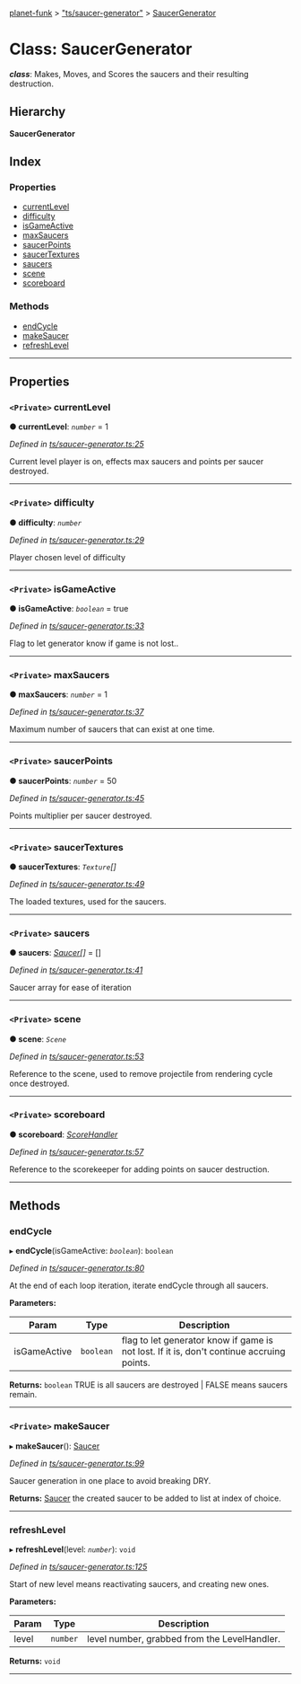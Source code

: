 [planet-funk](../README.md) > ["ts/saucer-generator"](../modules/_ts_saucer_generator_.md) > [SaucerGenerator](../classes/_ts_saucer_generator_.saucergenerator.md)

# Class: SaucerGenerator

*__class__*: Makes, Moves, and Scores the saucers and their resulting destruction.

## Hierarchy

**SaucerGenerator**

## Index

### Properties

* [currentLevel](_ts_saucer_generator_.saucergenerator.md#currentlevel)
* [difficulty](_ts_saucer_generator_.saucergenerator.md#difficulty)
* [isGameActive](_ts_saucer_generator_.saucergenerator.md#isgameactive)
* [maxSaucers](_ts_saucer_generator_.saucergenerator.md#maxsaucers)
* [saucerPoints](_ts_saucer_generator_.saucergenerator.md#saucerpoints)
* [saucerTextures](_ts_saucer_generator_.saucergenerator.md#saucertextures)
* [saucers](_ts_saucer_generator_.saucergenerator.md#saucers)
* [scene](_ts_saucer_generator_.saucergenerator.md#scene)
* [scoreboard](_ts_saucer_generator_.saucergenerator.md#scoreboard)

### Methods

* [endCycle](_ts_saucer_generator_.saucergenerator.md#endcycle)
* [makeSaucer](_ts_saucer_generator_.saucergenerator.md#makesaucer)
* [refreshLevel](_ts_saucer_generator_.saucergenerator.md#refreshlevel)

---

## Properties

<a id="currentlevel"></a>

### `<Private>` currentLevel

**● currentLevel**: *`number`* = 1

*Defined in [ts/saucer-generator.ts:25](https://github.com/WilliamRADFunk/planet-funk/blob/c3b7663/src/ts/saucer-generator.ts#L25)*

Current level player is on, effects max saucers and points per saucer destroyed.

___
<a id="difficulty"></a>

### `<Private>` difficulty

**● difficulty**: *`number`*

*Defined in [ts/saucer-generator.ts:29](https://github.com/WilliamRADFunk/planet-funk/blob/c3b7663/src/ts/saucer-generator.ts#L29)*

Player chosen level of difficulty

___
<a id="isgameactive"></a>

### `<Private>` isGameActive

**● isGameActive**: *`boolean`* = true

*Defined in [ts/saucer-generator.ts:33](https://github.com/WilliamRADFunk/planet-funk/blob/c3b7663/src/ts/saucer-generator.ts#L33)*

Flag to let generator know if game is not lost..

___
<a id="maxsaucers"></a>

### `<Private>` maxSaucers

**● maxSaucers**: *`number`* = 1

*Defined in [ts/saucer-generator.ts:37](https://github.com/WilliamRADFunk/planet-funk/blob/c3b7663/src/ts/saucer-generator.ts#L37)*

Maximum number of saucers that can exist at one time.

___
<a id="saucerpoints"></a>

### `<Private>` saucerPoints

**● saucerPoints**: *`number`* = 50

*Defined in [ts/saucer-generator.ts:45](https://github.com/WilliamRADFunk/planet-funk/blob/c3b7663/src/ts/saucer-generator.ts#L45)*

Points multiplier per saucer destroyed.

___
<a id="saucertextures"></a>

### `<Private>` saucerTextures

**● saucerTextures**: *`Texture`[]*

*Defined in [ts/saucer-generator.ts:49](https://github.com/WilliamRADFunk/planet-funk/blob/c3b7663/src/ts/saucer-generator.ts#L49)*

The loaded textures, used for the saucers.

___
<a id="saucers"></a>

### `<Private>` saucers

**● saucers**: *[Saucer](_ts_saucer_.saucer.md)[]* =  []

*Defined in [ts/saucer-generator.ts:41](https://github.com/WilliamRADFunk/planet-funk/blob/c3b7663/src/ts/saucer-generator.ts#L41)*

Saucer array for ease of iteration

___
<a id="scene"></a>

### `<Private>` scene

**● scene**: *`Scene`*

*Defined in [ts/saucer-generator.ts:53](https://github.com/WilliamRADFunk/planet-funk/blob/c3b7663/src/ts/saucer-generator.ts#L53)*

Reference to the scene, used to remove projectile from rendering cycle once destroyed.

___
<a id="scoreboard"></a>

### `<Private>` scoreboard

**● scoreboard**: *[ScoreHandler](_ts_score_handler_.scorehandler.md)*

*Defined in [ts/saucer-generator.ts:57](https://github.com/WilliamRADFunk/planet-funk/blob/c3b7663/src/ts/saucer-generator.ts#L57)*

Reference to the scorekeeper for adding points on saucer destruction.

___

## Methods

<a id="endcycle"></a>

###  endCycle

▸ **endCycle**(isGameActive: *`boolean`*): `boolean`

*Defined in [ts/saucer-generator.ts:80](https://github.com/WilliamRADFunk/planet-funk/blob/c3b7663/src/ts/saucer-generator.ts#L80)*

At the end of each loop iteration, iterate endCycle through all saucers.

**Parameters:**

| Param | Type | Description |
| ------ | ------ | ------ |
| isGameActive | `boolean` |  flag to let generator know if game is not lost. If it is, don't continue accruing points. |

**Returns:** `boolean`
TRUE is all saucers are destroyed | FALSE means saucers remain.

___
<a id="makesaucer"></a>

### `<Private>` makeSaucer

▸ **makeSaucer**(): [Saucer](_ts_saucer_.saucer.md)

*Defined in [ts/saucer-generator.ts:99](https://github.com/WilliamRADFunk/planet-funk/blob/c3b7663/src/ts/saucer-generator.ts#L99)*

Saucer generation in one place to avoid breaking DRY.

**Returns:** [Saucer](_ts_saucer_.saucer.md)
the created saucer to be added to list at index of choice.

___
<a id="refreshlevel"></a>

###  refreshLevel

▸ **refreshLevel**(level: *`number`*): `void`

*Defined in [ts/saucer-generator.ts:125](https://github.com/WilliamRADFunk/planet-funk/blob/c3b7663/src/ts/saucer-generator.ts#L125)*

Start of new level means reactivating saucers, and creating new ones.

**Parameters:**

| Param | Type | Description |
| ------ | ------ | ------ |
| level | `number` |  level number, grabbed from the LevelHandler. |

**Returns:** `void`

___

